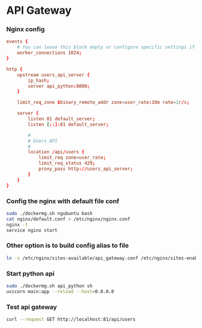 # API Gateway

### Nginx config
```conf
events {
    # You can leave this block empty or configure specific settings if needed
    worker_connections 1024;
}

http {
    upstream users_api_server {
        ip_hash;
        server api_python:8000;
    }

    limit_req_zone $binary_remote_addr zone=user_rate:10m rate=1r/s;

    server {
        listen 81 default_server;
        listen [::]:81 default_server;

        #
        # Users API
        #
        location /api/users {
            limit_req zone=user_rate;
            limit_req_status 429;
            proxy_pass http://users_api_server;
        }
    }
}

```

### Config the nginx with default file conf
```sh
sudo ./dockermg.sh ngubuntu bash
cat nginx/default.conf > /etc/nginx/nginx.conf
nginx -t
service nginx start
```

### Other option is to build config alias to file
```sh
ln -s /etc/nginx/sites-available/api_gateway.conf /etc/nginx/sites-enabled/api_gateway
```

### Start python api
```sh
sudo ./dockermg.sh api_python sh
uvicorn main:app --reload --host=0.0.0.0
```

### Test api gateway
```sh
curl --request GET http://localhost:81/api/users
```
